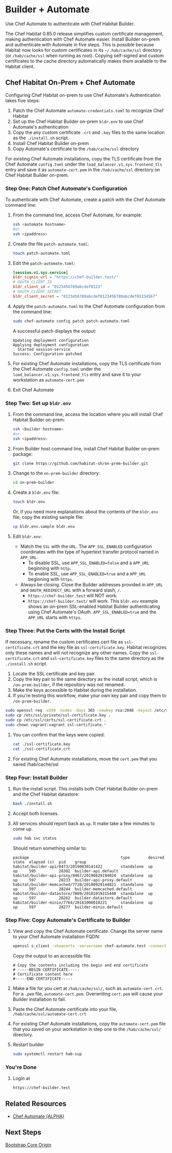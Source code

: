# Builder + Automate

Use Chef Automate to authenticate with Chef Habitat Builder.

The Chef Habitat 0.85.0 release simplifies custom certificate management, making authentication with Chef Automate easier. Install Builder on-prem and authenticate with Automate in five steps. This is possible because Habitat now looks for custom certificates in its `~/.hab/cache/ssl` directory (or `/hab/cache/ssl` when running as root). Copying self-signed and custom certificates to the cache directory automatically makes them available to the Habitat client.

## Chef Habitat On-Prem + Chef Automate

Configuring Chef Habitat on-prem to use Chef Automate's Authentication takes five steps:

1. Patch the Chef Automate `automate-credentials.toml` to recognize Chef Habitat
1. Set up the Chef Habitat Builder on-prem `bldr.env` to use Chef Automate's authentication
1. Copy the any custom certificate `.crt` and `.key` files to the same location as the `./install.sh` script.
1. Install Chef Habitat Builder on-prem
1. Copy Automate's certificate to the `/hab/cache/ssl` directory

For existing Chef Automate installations, copy the TLS certificate from the Chef Automate `config.toml` under the `load_balancer.v1.sys.frontend_tls` entry and save it as `automate-cert.pem` in the `/hab/cache/ssl` directory on Chef Habitat Builder on-prem.

### Step One: Patch Chef Automate's Configuration

To authenticate with Chef Automate, create a patch with the Chef Automate command line:

1. From the command line, access Chef Automate, for example:

    ```bash
    ssh <automate hostname>
    #or
    ssh <ipaddress>
    ```

1. Create the file `patch-automate.toml`:

    ```bash
    touch patch-automate.toml
    ```

1. Edit the `patch-automate.toml`:

    ```toml
    [session.v1.sys.service]
    bldr_signin_url = "https://chef-builder.test/"
    # OAUTH_CLIENT_ID
    bldr_client_id = "0123456789abcdef0123"
    # OAUTH_CLIENT_SECRET
    bldr_client_secret = "0123456789abcdef0123456789abcdef01234567"
    ```

1. Apply the `patch-automate.toml` to the Chef Automate configuration from the command line:

    ```bash
    sudo chef-automate config patch patch-automate.toml
    ```

    A successful patch displays the output:

    ```output
    Updating deployment configuration
    Applying deployment configuration
      Started session-service
    Success: Configuration patched
    ```

1. For existing Chef Automate installations, copy the TLS certificate from the Chef Automate `config.toml` under the `load_balancer.v1.sys.frontend_tls` entry and save it to your workstation as `automate-cert.pem`

1. Exit Chef Automate

### Step Two: Set up `bldr.env`

1. From the command line, access the location where you will install Chef Habitat Builder on-prem:

    ```bash
    ssh <builder hostname>
    #or
    ssh <ipaddress>
    ```

1. From Builder host command line, install Chef Habitat Builder on-prem package:

    ```bash
    git clone https://github.com/habitat-sh/on-prem-builder.git
    ```

1. Change to the `on-prem-builder` directory:

    ```bash
    cd on-prem-builder
    ```

1. Create a `bldr.env` file:

    ```bash
    touch bldr.env
    ```

    Or, if you need more explanations about the contents of the `bldr.env` file, copy the existing sample file:

    ```bash
    cp bldr.env.sample bldr.env
    ```

1. Edit `bldr.env`:
      * Match the `SSL` with the `URL`. The `APP_SSL_ENABLED` configuration coordinates  with the type of hypertext transfer protocol named in `APP_URL`.
        * To disable SSL, use `APP_SSL_ENABLED=false` and a `APP_URL` beginning with `http`.
        * To enable SSL, use `APP_SSL_ENABLED=true` and a `APP_URL` beginning with `https`.
      * Always be closing. Close the Builder addresses provided in `APP_URL` and `OAUTH_REDIRECT_URL` with a forward slash, `/`.
        * `https://chef-builder.test` will NOT work.
        * `https://chef-builder.test/` will work.
  This `bldr.env` example shows an on-prem SSL-enabled Habitat Builder authenticating using Chef Automate's OAuth.
  `APP_SSL_ENABLED=true` and the `APP_URL` starts with `https`.

### Step Three: Put the Certs with the Install Script

If necessary, rename the custom certificates cert file as `ssl-certificate.crt` and the key file as `ssl-certificate.key`. Habitat recognizes only these names and will not recognize any other names. Copy the `ssl-certificate.crt` and `ssl-certificate.key` files to the same directory as the `./install.sh` script.

1. Locate the SSL certificate and key pair.
1. Copy the key pair to the same directory as the install script, which is `/on-prem-builder`, if the repository was not renamed.
1. Make the keys accessible to Habitat during the installation.
1. If you're testing this workflow, make your own key pair and copy them to `/on-prem-builder`.

  ```bash
  sudo openssl req -x509 -nodes -days 365 -newkey rsa:2048 -keyout /etc/ssl/private/ssl-certificate.key -out /etc/ssl/certs/ssl-certificate.crt %>
  sudo cp /etc/ssl/private/ssl-certificate.key .
  sudo cp /etc/ssl/certs/ssl-certificate.crt .
  sudo chown vagrant:vagrant ssl-certificate.*
  ```

1. You can confirm that the keys were copied:

    ```bash
    cat ./ssl-certificate.key
    cat ./ssl-certificate.crt
    ```

1. For existing Chef Automate installations, move the `cert.pem` that you saved /hab/cache/ssl

### Step Four: Install Builder

1. Run the install script. This installs both Chef Habitat Builder on-prem and the Chef Habitat datastore:

    ```bash
    bash ./install.sh
    ```

1. Accept both licenses.
1. All services should report back as `up`. It make take a few minutes to come up.

    ```bash
    sudo hab svc status
    ```

    Should return something similar to:

    ```output
    package                                        type        desired  state  elapsed (s)  pid    group
    habitat/builder-api/8473/20190830141422        standalone  up       up     595          28302  builder-api.default
    habitat/builder-api-proxy/8467/20190829194024  standalone  up       up     597          28233  builder-api-proxy.default
    habitat/builder-memcached/7728/20180929144821  standalone  up       up     597          28244  builder-memcached.default
    habitat/builder-datastore/7809/20181019215440  standalone  up       up     597          28262  builder-datastore.default
    habitat/builder-minio/7764/20181006010221      standalone  up       up     597          28277  builder-minio.default
    ```

### Step Five: Copy Automate's Certificate to Builder

1. View and copy the Chef Automate certificate. Change the server name to your Chef Automate installation FQDN:

    ```bash
    openssl s_client -showcerts -servername chef-automate.test -connect chef-automate.test:443 < /dev/null | openssl x509
    ```

    Copy the output to an accessible file.

    ```output
    # Copy the contents including the begin and end certificate
    # -----BEGIN CERTIFICATE-----
    # Certificate content here
    #-----END CERTIFICATE-----
    ```

1. Make a file for you cert at `/hab/cache/ssl/`, such as `automate-cert.crt`. For a `.pem` file, `automate-cert.pem`. Overwriting `cert.pem` will cause your Builder installation to fail.
1. Paste the Chef Automate certificate into your file, `/hab/cache/ssl/automate-cert.crt`
1. For existing Chef Automate installations, copy the `automate-cert.pem` file that you saved on your workstation in step one to the `/hab/cache/ssl/` directory.
1. Restart builder

    ```bash
    sudo systemctl restart hab-sup
    ```

### You're Done

1. Login at

    ```bash
    https://chef-builder.test
    ```

## Related Resources

* [Chef Automate (ALPHA)](https://automate.chef.io/docs/configuration/#alpha-setting-up-automate-as-an-oauth-provider-for-habitat-builder)

## Next Steps

[Bootstrap Core Origin](/docs/bootstrap-core)
